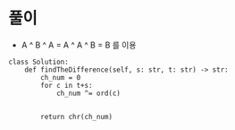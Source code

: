 
# 풀이
- A ^ B ^ A = A ^ A ^ B = B 를 이용
```python3
class Solution:
    def findTheDifference(self, s: str, t: str) -> str:
        ch_num = 0
        for c in t+s:
            ch_num ^= ord(c)
        
        
        return chr(ch_num)
```
